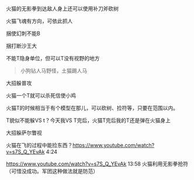 火猫的无影拳到达敌人身上还可以使用补刀斧砍树

火猫飞魂有方向，可依此抓人

捆使幻刺不能B

捆打断沙王大

不能T隐身单位，但可以T没有视野的地方

> 小狗钻人马野怪，土猫踢人马

大招躲普攻

火猫一个T就可以杀死信使小鸡

火猫T的时候相当于有个模型在那儿，可以砍树、捡符等，只要在范围以内。



T貌似不能躲VS t？今天我VS T完后，火猫T完后我的T还是弹在火猫身上

大招躲萨尔瞥视

火猫在飞的过程中能捡东西？https://www.youtube.com/watch?v=s7S_Q_YEvAk 4:24

https://www.youtube.com/watch?v=s7S_Q_YEvAk 13:58 火猫利用无影拳抢符（可惜没成功。军团这种做法就是防范）
